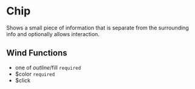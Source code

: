 # Chip

Shows a small piece of information that is separate from the surrounding
info and optionally allows interaction.

## Wind Functions
- one of $outline/$fill `required`
- $color `required`
- $click

[component.md : ../examples/chip.html :]: #
